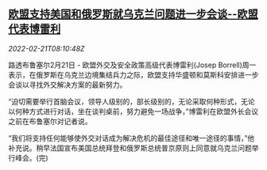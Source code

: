 <!--1645432261000-->
[欧盟支持美国和俄罗斯就乌克兰问题进一步会谈--欧盟代表博雷利](https://cn.reuters.com/article/eu-us-ru-talk-0221-idCNKBS2KQ0KW)
------

<div><i>2022-02-21T08:10:48Z</i></div><p>路透布鲁塞尔2月21日 - 欧盟外交及安全政策高级代表博雷利(Josep Borrell)周一表示，在俄罗斯在乌克兰边境集结兵力之际，欧盟支持华盛顿和莫斯科安排进一步会谈以寻找外交解决方案的最新努力。</p><p>“迫切需要举行首脑会议，领导人级别的，部长级别的，无论采取何种形式，无论以何种方式进行对话，坐在谈判桌前，努力避免一场战争，”博雷利在欧盟外长会议之前在布鲁塞尔对记者说。</p><p>“我们将支持任何能够使外交对话成为解决危机的最佳途径和唯一途径的事情，”他补充说。稍早法国宣布美国总统拜登和俄罗斯总统普京原则上同意就乌克兰问题举行峰会。(完)</p>
